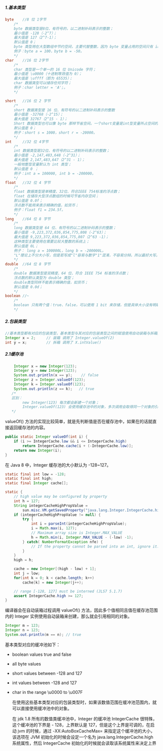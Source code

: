 ##### 1.基本类型

```java
byte	//8 位 1字节
    /*
    byte 数据类型是8位、有符号的，以二进制补码表示的整数；
	最小值是 -128（-2^7）；
	最大值是 127（2^7-1）；
	默认值是 0；
	byte 类型用在大型数组中节约空间，主要代替整数，因为 byte 变量占用的空间只有 int 类型的四分之一；
	例子：byte a = 100，byte b = -50。
    */
char	//16 位 2字节
    /*
    char 类型是一个单一的 16 位 Unicode 字符；
	最小值是 \u0000（十进制等效值为 0）；
	最大值是 \uffff（即为 65535）；
	char 数据类型可以储存任何字符；
	例子：char letter = 'A';。
    */

short	//16 位 2 字节
    /*
    short 数据类型是 16 位、有符号的以二进制补码表示的整数
	最小值是 -32768（-2^15）；
	最大值是 32767（2^15 - 1）；
	Short 数据类型也可以像 byte 那样节省空间。一个short变量是int型变量所占空间的二分之一；
	默认值是 0；
	例子：short s = 1000，short r = -20000。
    */
int		//32 位 4字节
    /*
    int 数据类型是32位、有符号的以二进制补码表示的整数；
	最小值是 -2,147,483,648（-2^31）；
	最大值是 2,147,483,647（2^31 - 1）；
	一般地整型变量默认为 int 类型；
	默认值是 0 ；
	例子：int a = 100000, int b = -200000。
    */
float	//32 位 4 字节
    /*
    float 数据类型是单精度、32位、符合IEEE 754标准的浮点数；
	float 在储存大型浮点数组的时候可节省内存空间；
	默认值是 0.0f；
	浮点数不能用来表示精确的值，如货币；
	例子：float f1 = 234.5f。
    */
long	//64 位 8 字节
    /*
    long 数据类型是 64 位、有符号的以二进制补码表示的整数；
    最小值是 -9,223,372,036,854,775,808（-2^63）；
    最大值是 9,223,372,036,854,775,807（2^63 -1）；
    这种类型主要使用在需要比较大整数的系统上；
    默认值是 0L；
    例子： long a = 100000L，long b = -200000L。
    "L"理论上不分大小写，但是若写成"l"容易与数字"1"混淆，不容易分辩。所以最好大写。
    */
double	//64 位 8 字节
    /*
    double 数据类型是双精度、64 位、符合 IEEE 754 标准的浮点数；
	浮点数的默认类型为 double 类型；
	double类型同样不能表示精确的值，如货币；
	默认值是 0.0d；
    */
boolean	//~
    /*
    boolean 只有两个值：true、false，可以使用 1 bit 来存储，但是具体大小没有明确规定。JVM 会在编译时期			将 boolean 类型的数据转换为 int，使用 1 来表示 true，0 表示 false。JVM 支持 boolean 数组，但是是通过读	写 byte 数组来实现的。
    */
```

##### 2.包装类型				

```java
//基本类型都有对应的包装类型，基本类型与其对应的包装类型之间的赋值使用自动装箱与拆箱完成。
Integer x = 2;     // 装箱 调用了 Integer.valueOf(2)
int y = x;         // 拆箱 调用了 X.intValue()
```

##### 2.1缓存池

```java
	Integer x = new Integer(123);
	Integer y = new Integer(123);
	System.out.println(x == y);    // false
	Integer z = Integer.valueOf(123);
	Integer k = Integer.valueOf(123);
	System.out.println(z == k);   // true
   /*
   区别：
   		new Integer(123) 每次都会新建一个对象；
		Integer.valueOf(123) 会使用缓存池中的对象，多次调用会取得同一个对象的引用。
   */
```

valueOf() 方法的实现比较简单，就是先判断值是否在缓存池中，如果在的话就直接返回缓存池的内容。

```java
public static Integer valueOf(int i) {
    if (i >= IntegerCache.low && i <= IntegerCache.high)
        return IntegerCache.cache[i + (-IntegerCache.low)];
    return new Integer(i);
}
```

在 Java 8 中，Integer 缓存池的大小默认为 -128~127。

```java
static final int low = -128;
static final int high;
static final Integer cache[];

static {
    // high value may be configured by property
    int h = 127;
    String integerCacheHighPropValue =
        sun.misc.VM.getSavedProperty("java.lang.Integer.IntegerCache.high");
    if (integerCacheHighPropValue != null) {
        try {
            int i = parseInt(integerCacheHighPropValue);
            i = Math.max(i, 127);
            // Maximum array size is Integer.MAX_VALUE
            h = Math.min(i, Integer.MAX_VALUE - (-low) -1);
        } catch( NumberFormatException nfe) {
            // If the property cannot be parsed into an int, ignore it.
        }
    }
    high = h;

    cache = new Integer[(high - low) + 1];
    int j = low;
    for(int k = 0; k < cache.length; k++)
        cache[k] = new Integer(j++);

    // range [-128, 127] must be interned (JLS7 5.1.7)
    assert IntegerCache.high >= 127;
}
```

编译器会在自动装箱过程调用 valueOf() 方法，因此多个值相同且值在缓存池范围内的 Integer 实例使用自动装箱来创建，那么就会引用相同的对象。

```java
Integer m = 123;
Integer n = 123;
System.out.println(m == n); // true
```

基本类型对应的缓冲池如下：

- boolean values true and false

- all byte values

- short values between -128 and 127

- int values between -128 and 127

- char in the range \u0000 to \u007F

  在使用这些基本类型对应的包装类型时，如果该数值范围在缓冲池范围内，就可以直接使用缓冲池中的对象。

  在 jdk 1.8 所有的数值类缓冲池中，Integer 的缓冲池 IntegerCache 很特殊，这个缓冲池的下界是 - 128，上界默认是 127，但是这个上界是可调的，在启动 jvm 的时候，通过 -XX:AutoBoxCacheMax=<size> 来指定这个缓冲池的大小，该选项在 JVM 初始化的时候会设定一个名为 java.lang.IntegerCache.high 系统属性，然后 IntegerCache 初始化的时候就会读取该系统属性来决定上界

## 		